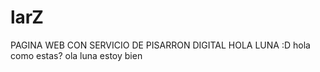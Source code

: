# larZ
PAGINA WEB CON SERVICIO DE PISARRON DIGITAL
HOLA LUNA :D
hola como estas?
ola luna estoy bien
